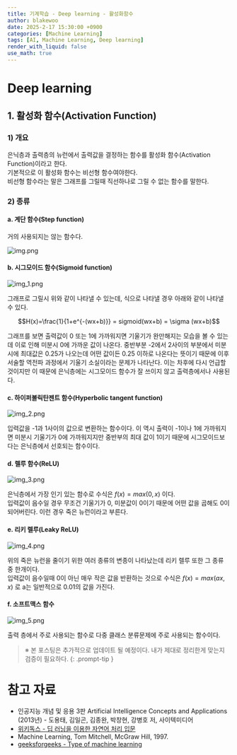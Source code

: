```yaml
---
title: 기계학습 - Deep learning - 활성화함수
author: blakewoo
date: 2025-2-17 15:30:00 +0900
categories: [Machine Learning]
tags: [AI, Machine Learning, Deep learning]
render_with_liquid: false
use_math: true
---
```


# Deep learning
## 1. 활성화 함수(Activation Function)
### 1) 개요
은닉층과 출력층의 뉴런에서 출력값을 결정하는 함수를 활성화 함수(Activation Function)이라고 한다.   
기본적으로 이 활성화 함수는 비선형 함수여야한다.   
비선형 함수라는 말은 그래프를 그릴때 직선하나로 그릴 수 없는 함수를 말한다.

### 2) 종류
#### a. 계단 함수(Step function)
거의 사용되지는 않는 함수다.

![img.png](/assets/blog/algorithm/AI/deeplearning/활성화함수/img.png)

#### b. 시그모이드 함수(Sigmoid function)

![img_1.png](/assets/blog/algorithm/AI/deeplearning/활성화함수/img_1.png)

그래프로 그릴시 위와 같이 나타낼 수 있는데, 식으로 나타낼 경우 아래와 같이 나타낼 수 있다.

$$H(x)=\frac{1}{1+e^{-(wx+b)}} = sigmoid(wx+b) = \sigma (wx+b)$$

그래프를 보면 출력값이 0 또는 1에 가까워지면 기울기가 완만해지는 모습을 볼 수 있는데 이로 인해 미분시 0에 가까운 값이 나온다.
중반부분 -2에서 2사이의 부분에서 미분시에 최대값은 0.25가 나오는데 어떤 값이든 0.25 이하로 나온다는 뜻이기 때문에
이후 서술할 역전파 과정에서 기울기 소실이라는 문제가 나타난다.
이는 차후에 다시 언급할 것이지만 이 때문에 은닉층에는 시그모이드 함수가 잘 쓰이지 않고 출력층에서나 사용된다.

#### c. 하이퍼볼릭탄젠트 함수(Hyperbolic tangent function)

![img_2.png](/assets/blog/algorithm/AI/deeplearning/활성화함수/img_2.png)

입력값을 -1과 1사이의 값으로 변환하는 함수이다.
이 역시 출력이 -1이나 1에 가까워지면 미분시 기울기가 0에 가까워지지만 중반부의 최대 값이 1이기 때문에 시그모이드보다는 은닉층에서
선호되는 함수이다.

#### d. 렐루 함수(ReLU)

![img_3.png](/assets/blog/algorithm/AI/deeplearning/활성화함수/img_3.png)

은닉층에서 가장 인기 있는 함수로 수식은 $f(x)=max(0,x)$ 이다.   
입력값이 음수일 경우 무조건 기울기가 0, 미분값이 0이기 때문에 어떤 값을 곱해도 0이 되어버린다.
이런 경우 죽은 뉴런이라고 부른다.

#### e. 리키 렐루(Leaky ReLU)

![img_4.png](/assets/blog/algorithm/AI/deeplearning/활성화함수/img_4.png)

위의 죽은 뉴런을 줄이기 위한 여러 종류의 변종이 나타났는데 리키 렐루 또한 그 종류 중 한개이다.   
입력값이 음수일때 0이 아닌 매우 작은 값을 반환하는 것으로 수식은 $f(x) = max(ax,x)$ 로 a는 일반적으로 0.01의 값을 가진다.

#### f. 소프트맥스 함수

![img_5.png](/assets/blog/algorithm/AI/deeplearning/활성화함수/img_5.png)

출력 층에서 주로 사용되는 함수로 다중 클래스 분류문제에 주로 사용되는 함수이다.

> ※ 본 포스팅은 추가적으로 업데이트 될 예정이다. 내가 제대로 정리한게 맞는지 검증이 필요하다.
{: .prompt-tip }


# 참고 자료
- 인공지능 개념 및 응용 3판 Artificial Intelligence Concepts and Applications (2013년) - 도용태, 김일곤, 김종완, 박창현, 강병호 저,
  사이텍미디어
- [위키독스 - 딥 러닝을 이용한 자연어 처리 입문](https://wikidocs.net/book/2155)  
- Machine Learning, Tom Mitchell, McGraw Hill, 1997.
- [geeksforgeeks - Type of machine learning](https://www.geeksforgeeks.org/types-of-machine-learning/)
